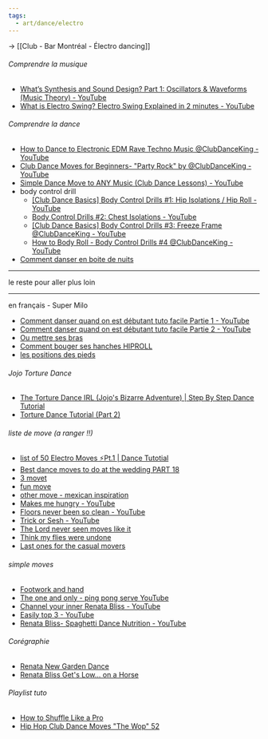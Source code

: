 ```yaml
---
tags:
  - art/dance/electro
---
```

-> [[Club - Bar Montréal - Électro dancing]]


###### Comprendre la musique
- [What’s Synthesis and Sound Design? Part 1: Oscillators & Waveforms (Music Theory) - YouTube](https://www.youtube.com/watch?v=qV10Gb-Dvao&list=PLrnjie9klQEkZGar3zZ4hRurU_kUDk7Md)
- [What is Electro Swing? Electro Swing Explained in 2 minutes - YouTube](https://www.youtube.com/watch?v=nz-Dh5-qdkM&list=PLrnjie9klQEmh7CX2LC_MetxXpr2-mge8)

###### Comprendre la dance
- [How to Dance to Electronic EDM Rave Techno Music @ClubDanceKing - YouTube](https://www.youtube.com/watch?v=VKjY3B-ny1k&list=PLF5C6A65BAA1D07A8&index=6&t=254s)
- [Club Dance Moves for Beginners- "Party Rock" by @ClubDanceKing - YouTube](https://www.youtube.com/watch?v=OsS-0KOccVs&list=PLF5C6A65BAA1D07A8&index=9)
- [Simple Dance Move to ANY Music (Club Dance Lessons) - YouTube](https://www.youtube.com/watch?v=Ke4C59L-7fY&list=PLF5C6A65BAA1D07A8&index=11)
- body control drill
	- [\[Club Dance Basics\] Body Control Drills #1: Hip Isolations / Hip Roll - YouTube](https://www.youtube.com/watch?v=vdiqi_fljVc&list=PLF5C6A65BAA1D07A8&index=13)
	- [Body Control Drills #2: Chest Isolations - YouTube](https://www.youtube.com/watch?v=i3jSw9ZF4JA&list=PLF5C6A65BAA1D07A8&index=14)
	- [\[Club Dance Basics\] Body Control Drills #3: Freeze Frame @ClubDanceKing - YouTube](https://www.youtube.com/watch?v=tYR0eoj6yr8&list=PLF5C6A65BAA1D07A8&index=15&t=23s)
	- [How to Body Roll - Body Control Drills #4 @ClubDanceKing - YouTube](https://www.youtube.com/watch?v=2u7GgTsDylY&list=PLF5C6A65BAA1D07A8&index=16)
- [Comment danser en boite de nuits](https://www.youtube.com/watch?v=_hdqTKopKgg&list=PLHTPeZAYlpnE4PCkz2O_7PvZBL9cZN1b3&index=3&t=353s)

----
le reste pour aller plus loin

----


en français - Super Milo
- [Comment danser quand on est débutant tuto facile Partie 1 - YouTube](https://www.youtube.com/watch?v=ASeDWqghxJs&list=PLSBzkLRtLJyChZwPY6DLKstk7BNGatVNU&index=15)
- [Comment danser quand on est débutant tuto facile Partie 2 - YouTube](https://www.youtube.com/watch?v=7LtCFPZfBBM&list=PLSBzkLRtLJyChZwPY6DLKstk7BNGatVNU&index=18)
- [Ou mettre ses bras](https://www.youtube.com/watch?v=3tzU6gySgaM&list=PLSBzkLRtLJyChZwPY6DLKstk7BNGatVNU&index=19)
 - [Comment bouger ses hanches HIPROLL](https://www.youtube.com/watch?v=Wv4SdR9iTtQ&list=PLSBzkLRtLJyChZwPY6DLKstk7BNGatVNU&index=14)
 - [les positions des pieds](https://www.youtube.com/watch?v=gZJ2G2gKoyA&list=PLSBzkLRtLJyChZwPY6DLKstk7BNGatVNU&index=12)


###### Jojo Torture Dance
- [The Torture Dance IRL (Jojo's Bizarre Adventure) | Step By Step Dance Tutorial](https://www.youtube.com/watch?v=2cp5Jxphq_s&list=PLHTPeZAYlpnE4PCkz2O_7PvZBL9cZN1b3&index=10)
- [Torture Dance Tutorial (Part 2)](https://www.youtube.com/watch?v=dcdZEF1Qa1s&list=PLHTPeZAYlpnE4PCkz2O_7PvZBL9cZN1b3&index=12)


###### liste de move (a ranger !!)
- [list of 50 Electro Moves ⚡️Pt.1 | Dance Tutotial](https://www.youtube.com/watch?v=yvhpJSNjEtY)
- [Best dance moves to do at the wedding PART 18](https://www.youtube.com/shorts/CKSnLPA1s1U)
 - [3 movet ](https://www.youtube.com/watch?v=JawqQw19i50)
- [fun move](https://www.youtube.com/watch?v=2LLDIuzMBhU)
- [other move - mexican inspiration](https://www.youtube.com/watch?v=aAKbjdTATUg)
- [Makes me hungry - YouTube](https://www.youtube.com/watch?v=wIEBcxkbbL0)
- [Floors never been so clean - YouTube](https://www.youtube.com/watch?v=gKBcHh3Dkn0)
- [Trick or Sesh - YouTube](https://www.youtube.com/watch?v=SyFkpVp3Hcc)
- [The Lord never seen moves like it](https://www.youtube.com/watch?v=vd7nAw7kNuY)
- [Think my flies were undone](https://www.youtube.com/watch?v=N26n5SkX5lg)
- [Last ones for the casual movers](https://www.youtube.com/watch?v=ga0pvqEa--c)

###### simple moves
- [Footwork and hand](https://www.youtube.com/playlist?list=PLv695483ty5Oy5OEwRT_FAyphb9o-Zovp)
- [The one and only - ping pong serve YouTube](https://www.youtube.com/watch?v=juofPzFp8NY&list=PLHTPeZAYlpnELGexWK7tiRD2yzlhgR5Q7&index=5)
- [Channel your inner Renata Bliss - YouTube](https://www.youtube.com/watch?v=20CJ6lrcopY&list=PLHTPeZAYlpnELGexWK7tiRD2yzlhgR5Q7&index=6)
- [Easily top 3 - YouTube](https://www.youtube.com/watch?v=qeGRDLSh-o4)
- [Renata Bliss- Spaghetti Dance Nutrition - YouTube](https://www.youtube.com/watch?v=KVyzfde2P30)


###### Corégraphie
- [Renata New Garden Dance](https://www.youtube.com/watch?v=Hse2AS1A14o)
- [Renata Bliss Get's Low... on a Horse](https://www.youtube.com/watch?v=tawwRP_cC8g)


###### Playlist tuto
- [How to Shuffle Like a Pro](https://www.youtube.com/watch?v=IxD-1Rj11RM&list=PLv695483ty5O1fnvgDlwXgN1_0FF2pwsW&index=2)
- [Hip Hop Club Dance Moves "The Wop" 52](https://www.youtube.com/watch?v=LK8zCKyAU7k&list=PLHowudyZwSmbgfMzXN0-IkKm5MGwgc3Up&index=5)

